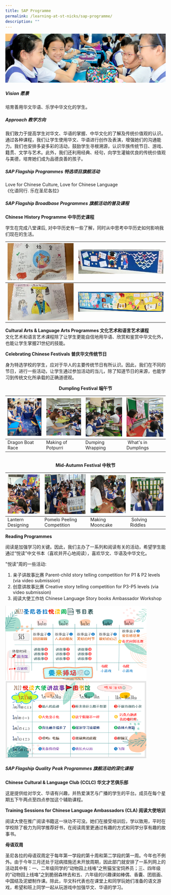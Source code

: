 ```yaml
---
title: SAP Programme
permalink: /learning-at-st-nicks/sap-programme/
description: ""
---
```

![](/images/01%20Banner%20Photos/learning-at-stnicks.jpg)

##### **Vision 愿景**

培育善用华文华语、乐学中华文化的学生。

##### **Approach 教学方向** 

我们致力于提高学生对华文、华语的掌握、中华文化的了解及传统价值观的认识。通过各种课程，我们让学生使用华文、华语进行创作及表演，增强她们的沟通能力。我们也安排多姿多彩的活动，鼓励学生寻根溯源，认识华族传统节日、游戏、籍贯、文学与艺术。此外，我们还利用经典、经句，向学生灌输优良的传统价值观与美德，培育她们成为品德良善的孩子。

##### **SAP Flagship Programmes 特选项目旗舰活动**  
Love for Chinese Culture, Love for Chinese Language   
《化语同行. 乐在圣尼各拉》

##### **SAP Flagship Broadbase Programmes 旗舰活动的普及课程**

**Chinese History Programme 中华历史课程**

学生在完成八堂课后, 对中华历史有一些了解，同时从中思考中华历史如何影响我们现在的生活。  

| ![](/images/02%20Learning%20@%20St%20Nicks/07%20SAP%20Programme/Picture%201.jpg) |![](/images/02%20Learning%20@%20St%20Nicks/07%20SAP%20Programme/Picture%203.jpg) |
| --- | --- |
| ![](/images/02%20Learning%20@%20St%20Nicks/07%20SAP%20Programme/Picture%202.jpg) | ![](/images/02%20Learning%20@%20St%20Nicks/07%20SAP%20Programme/Picture%204.png) |

**Cultural Arts & Language Arts Programmes 文化艺术和语言艺术课程**<br>
文化艺术和语言艺术课程除了让学生更能自信地用华语、欣赏和鉴赏中华文化外，也能让学生掌握21世纪的技能。

**Celebrating Chinese Festivals 普庆华文传统节日**

身为特选学校的学生，应对于华人的主要传统节日有所认识。因此，我们在不同的节日，进行一些活动，让学生通过参加活动的当儿，除了知道节日的来源，也能学习到传统文化所承载的正确道德观。

<div style="text-align:center"><a><b>Dumpling Festival 端午节</b></a></div>

| ![](/images/02%20Learning%20@%20St%20Nicks/07%20SAP%20Programme/Picture%205.png) | ![](/images/02%20Learning%20@%20St%20Nicks/07%20SAP%20Programme/Picture%206.png) | ![](/images/02%20Learning%20@%20St%20Nicks/07%20SAP%20Programme/Picture%207.png) | ![](/images/02%20Learning%20@%20St%20Nicks/07%20SAP%20Programme/Picture%208.png) |
| --- | --- | --- | --- |
| Dragon Boat Race | Making of Potpurri | Dumping Wrapping |  What's in Dumplings |
<br>

<div style="text-align:center"><a><b>Mid-Autumn Festival 中秋节</b></a></div>
	
| ![](/images/02%20Learning%20@%20St%20Nicks/07%20SAP%20Programme/Picture%209.png) | ![](/images/02%20Learning%20@%20St%20Nicks/07%20SAP%20Programme/Picture%2010.png) | ![](/images/02%20Learning%20@%20St%20Nicks/07%20SAP%20Programme/Picture%2011.png) | ![](/images/02%20Learning%20@%20St%20Nicks/07%20SAP%20Programme/Picture%2012.png) |
| --- | --- | --- | --- |
| Lantern Designing | Pomelo Peeling Competition | Making Mooncake |  Solving Riddles |


**Reading Programmes**

阅读是加强学习的关键。因此，我们主办了一系列和阅读有关的活动，希望学生能通过“悦读”中文书本（喜欢并开心地阅读），喜欢华文、华语及中华文化。

"悦读"周的一些活动:

1.  亲子讲故事比赛 Parent-child story telling competition for P1 & P2 levels (via video submission)
2.  创意讲故事比赛 Creative story telling competition for P3-P5 levels (via video submission)
3.  阅读大使工作坊 Chinese Language Story books Ambassador Workshop

![](/images/02%20Learning%20@%20St%20Nicks/07%20SAP%20Programme/Picture%2013.png)<br>![](/images/02%20Learning%20@%20St%20Nicks/07%20SAP%20Programme/Picture%2014.png)

##### **SAP Flagship Quality Peak Programmes 旗舰活动的深化课程**

**Chinese Cultural & Language Club (CCLC) 华文才艺俱乐部**

这是提供给对华文、华语有兴趣，并热爱演艺与广播的学生的平台。成员在每个星期五下午两点至四点参加这个辅助课程。

**Training Sessions for Chinese Language Ambassadors (CLA) 阅读大使培训**

阅读大使在推广阅读书籍这一块功不可没。她们在接受培训后，学以致用，平时在学校除了极力为同学推荐好书，在阅读周里更通过有趣的方式和同学分享有趣的故事书。

**母语双周**

圣尼各拉的母语双周定于每年第一学段的第十周和第二学段的第一周。今年也不例外。由于今年三月还处于冠病措施还未开放周期，因此部门就安排了一系列网上的活动其中有：一、二年级同学的“动物园上线咯”之熊猫宝宝饲养员；三、四年级的“动物园上线咯”之到脆弱森林去和五、六年级的兴趣课如棒偶、香囊、团扇画、中国结及泥塑制作课。除此，华文科代表也在课堂上和同学玩她们准备的语文游戏，希望和班上同学一起从玩游戏中加强华文、华语的学习。